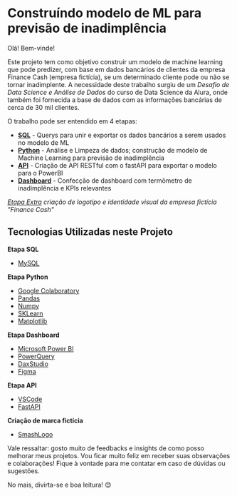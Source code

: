 # Construíndo modelo de ML para previsão de inadimplência

Olá! Bem-vinde!

Este projeto tem como objetivo construir um modelo de machine learning que pode predizer, com base em dados bancários de clientes da empresa Finance Cash (empresa fictícia), se um determinado cliente pode ou não se tornar inadimplente. A necessidade deste trabalho surgiu de um *Desafio de Data Science e Análise de Dados* do curso de Data Science da Alura, onde também foi fornecida a base de dados com as informações bancárias de cerca de 30 mil clientes.  

O trabalho pode ser entendido em 4 etapas:

- **[SQL](https://github.com/pedrocostanunes/Machine_Learning-Previsao_Inadimplencia/tree/main/SQL)** - Querys para unir e exportar os dados bancários a serem usados no modelo de ML
- **[Python](https://github.com/pedrocostanunes/Machine_Learning-Previsao_Inadimplencia/tree/main/Python)** - Análise e Limpeza de dados; construção de modelo de Machine Learning para previsão de inadimplência
- **[API](https://github.com/pedrocostanunes/Machine_Learning-Previsao_Inadimplencia/tree/main/API)** - Criação de API RESTful com o fastAPI para exportar o modelo para o PowerBI
- **[Dashboard](https://github.com/pedrocostanunes/Machine_Learning-Previsao_Inadimplencia/tree/main/Dashboard)** - Confecção de dashboard com termômetro de inadimplência e KPIs relevantes

*[Etapa Extra](https://github.com/pedrocostanunes/Machine_Learning-Previsao_Inadimplencia/tree/main/Design) criação de logotipo e identidade visual da empresa fictícia "Finance Cash"*

## Tecnologias Utilizadas neste Projeto

**Etapa SQL**
- [MySQL](https://www.mysql.com/)

**Etapa Python**
- [Google Colaboratory](https://colab.research.google.com/notebooks/welcome.ipynb?hl=pt-BR)
- [Pandas](https://pandas.pydata.org/)
- [Numpy](https://numpy.org/)
- [SKLearn](https://scikit-learn.org/stable/)
- [Matplotlib](https://matplotlib.org/)

**Etapa Dashboard**
- [Microsoft Power BI](https://powerbi.microsoft.com/pt-br/)
- [PowerQuery](https://learn.microsoft.com/pt-br/power-query/power-query-ui)
- [DaxStudio](https://daxstudio.org/)
- [Figma](https://www.figma.com/)

**Etapa API**
- [VSCode](https://code.visualstudio.com/)
- [FastAPI](https://fastapi.tiangolo.com/)

**Criação de marca fictícia**
- [SmashLogo](https://smashinglogo.com)

Vale ressaltar: gosto muito de feedbacks e insights de como posso melhorar meus projetos. Vou ficar muito feliz em receber suas observações e colaborações! Fique à vontade para me contatar em caso de dúvidas ou sugestões.

No mais, divirta-se e boa leitura! 😊
